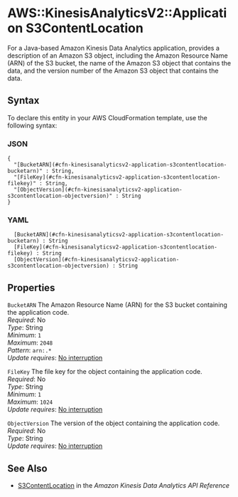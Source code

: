 # AWS::KinesisAnalyticsV2::Application S3ContentLocation<a name="aws-properties-kinesisanalyticsv2-application-s3contentlocation"></a>

For a Java\-based Amazon Kinesis Data Analytics application, provides a description of an Amazon S3 object, including the Amazon Resource Name \(ARN\) of the S3 bucket, the name of the Amazon S3 object that contains the data, and the version number of the Amazon S3 object that contains the data\. 

## Syntax<a name="aws-properties-kinesisanalyticsv2-application-s3contentlocation-syntax"></a>

To declare this entity in your AWS CloudFormation template, use the following syntax:

### JSON<a name="aws-properties-kinesisanalyticsv2-application-s3contentlocation-syntax.json"></a>

```
{
  "[BucketARN](#cfn-kinesisanalyticsv2-application-s3contentlocation-bucketarn)" : String,
  "[FileKey](#cfn-kinesisanalyticsv2-application-s3contentlocation-filekey)" : String,
  "[ObjectVersion](#cfn-kinesisanalyticsv2-application-s3contentlocation-objectversion)" : String
}
```

### YAML<a name="aws-properties-kinesisanalyticsv2-application-s3contentlocation-syntax.yaml"></a>

```
﻿  [BucketARN](#cfn-kinesisanalyticsv2-application-s3contentlocation-bucketarn) : String
﻿  [FileKey](#cfn-kinesisanalyticsv2-application-s3contentlocation-filekey) : String
﻿  [ObjectVersion](#cfn-kinesisanalyticsv2-application-s3contentlocation-objectversion) : String
```

## Properties<a name="aws-properties-kinesisanalyticsv2-application-s3contentlocation-properties"></a>

`BucketARN`  <a name="cfn-kinesisanalyticsv2-application-s3contentlocation-bucketarn"></a>
The Amazon Resource Name \(ARN\) for the S3 bucket containing the application code\.  
*Required*: No  
*Type*: String  
*Minimum*: `1`  
*Maximum*: `2048`  
*Pattern*: `arn:.*`  
*Update requires*: [No interruption](https://docs.aws.amazon.com/AWSCloudFormation/latest/UserGuide/using-cfn-updating-stacks-update-behaviors.html#update-no-interrupt)

`FileKey`  <a name="cfn-kinesisanalyticsv2-application-s3contentlocation-filekey"></a>
The file key for the object containing the application code\.  
*Required*: No  
*Type*: String  
*Minimum*: `1`  
*Maximum*: `1024`  
*Update requires*: [No interruption](https://docs.aws.amazon.com/AWSCloudFormation/latest/UserGuide/using-cfn-updating-stacks-update-behaviors.html#update-no-interrupt)

`ObjectVersion`  <a name="cfn-kinesisanalyticsv2-application-s3contentlocation-objectversion"></a>
The version of the object containing the application code\.  
*Required*: No  
*Type*: String  
*Update requires*: [No interruption](https://docs.aws.amazon.com/AWSCloudFormation/latest/UserGuide/using-cfn-updating-stacks-update-behaviors.html#update-no-interrupt)

## See Also<a name="aws-properties-kinesisanalyticsv2-application-s3contentlocation--seealso"></a>
+  [S3ContentLocation](https://docs.aws.amazon.com/kinesisanalytics/latest/apiv2/API_S3ContentLocation.html) in the *Amazon Kinesis Data Analytics API Reference* 